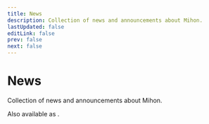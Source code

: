 ```yaml
---
title: News
description: Collection of news and announcements about Mihon.
lastUpdated: false
editLink: false
prev: false
next: false
---
```


<script setup>
import News from "@theme/components/News.vue";
import RssLink from "@theme/components/RssLink.vue";
</script>

# News

Collection of news and announcements about Mihon.

Also available as <RssLink />.

<News />
